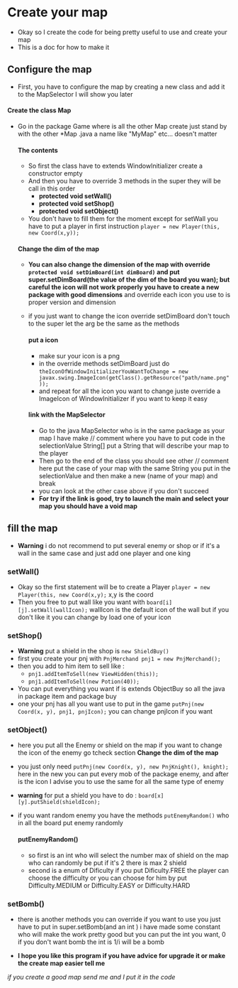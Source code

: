 # Create your map
- Okay so I create the code for being pretty useful to use and create your map
- This is a doc for how to make it 

## Configure the map 
- First, you have to configure the map by creating a new class and add it to the MapSelector I will show you later

#### Create the class Map 
- Go in the package Game where is all the other Map create just stand by with the other 
*Map .java a name like "MyMap" etc... doesn't matter 
  
  #### The contents 
    - So first the class have to extends WindowInitializer create a constructor empty
    - And then you have to override 3 methods  in the super they will be call in this order 
      - **protected void setWall()**
      - **protected void setShop()**
      - **protected void setObject()**
    - You don't have to fill them for the moment except for setWall you have to put a player in first instruction ```player = new Player(this, new Coord(x,y));```
  #### Change the dim of the map
  - **You can also change the dimension of the map with override ```protected void setDimBoard(int dimBoard)``` and put super.setDimBoard(the value of the dim of the board you wan); but careful the icon will not work properly you have to create a new package with good dimensions**
    and override each icon you use to is proper version and dimension
  - if you just want to change the icon override setDimBoard don't touch to the super let the arg be the same as the methods  
    #### put a icon 
    - make sur your icon is a png
    - in the override methods setDimBoard just do ```theIconOfWindowInitializerYouWantToChange = new javax.swing.ImageIcon(getClass().getResource("path/name.png"));```
    - and repeat for all the icon you want to change juste override a ImageIcon of WindowInitializer if you want to keep it easy
     
    #### link with the MapSelector 
    - Go to the java MapSelector who is in the same package as your map 
    I have make // comment where you have to put code in the selectionValue String[] 
      put a String that will describe your map to the player
    - Then go to the end of the class you should see other // comment here put the case of your map with the same 
    String you put in the selectionValue and then make a new (name of your map) and break 
    - you can look at the other case above if you don't succeed
    - **For try if the link is good, try to launch the main and select your map you should have a void map**
    

## fill the map
- **Warning** i do not recommend to put several enemy or shop or if it's a wall in the same case and just add one player and one king 
### setWall()
- Okay so the first statement will be to create a Player ```player = new Player(this, new Coord(x,y);``` x,y is the coord
- Then you free to put wall like you want with ```board[i][j].setWall(wallIcon);``` wallIcon 
  is the default icon of the wall but if you don't like it you can change by load one of your icon
  
### setShop()  
- **Warning** put a shield in the shop is ```new ShieldBuy()```
- first you create your pnj with ```PnjMerchand pnj1 = new PnjMerchand();```
- then you add to him item to sell like :
    - ```pnj1.addItemToSell(new ViewHidden(this));```
    - ```pnj1.addItemToSell(new Potion(40));```
- You can put everything you want if is extends ObjectBuy so all the java in package item and  package buy     
- one your pnj has all you want use to put in the game ```putPnj(new Coord(x, y), pnj1, pnjIcon);``` you can change pnjIcon if you want

### setObject()
- here you put all the Enemy or shield on the map if you want to change the icon of the enemy go tcheck section **Change the dim of the map** 
- you just only need ```putPnj(new Coord(x, y), new PnjKnight(), knight);``` 
  here in the new you can put every mob of the package enemy, and after is the icon 
I advise you to use the same for all the same type of enemy

- **warning** for put a shield you have to do : ```board[x][y].putShield(shieldIcon);```
- if you want random enemy you have the methods ```putEnemyRandom()``` who in all the board put enemy randomly
  #### putEnemyRandom()
  - so first is an int who will select the number max of shield on the map who can randomly be put if it's 2 there is
    max 2 shield
  - second is a enum of Dificulty   if you put Dificulty.FREE the player can choose the difficulty or you can choose for him
    by put Difficulty.MEDIUM or Difficulty.EASY or Difficulty.HARD
### setBomb()
  - there is another methods you can override if you want to use you just have to put in super.setBomb(and an int )
    i have made some constant who will make the work pretty good but you can put the int you want, 0 if you don't want bomb 
    the int is 1/i will be a bomb
    
- **I hope you like this program if you have advice for upgrade it or make the create map easier tell me**
  

*if you create a good map send me and I put it in the code*
